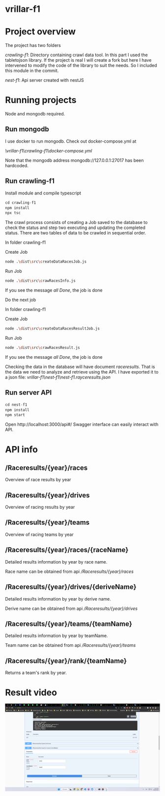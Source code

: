# vrillar-f1

# Project overview

The project has two folders

_crawling-f1_: Directory containing crawl data tool. In this part I used the tabletojson library. If the project is real I will create a fork but here I have intervened to modify the code of the library to suit the needs. So I included this module in the commit.

_nest-f1_: Api server created with nestJS

# Running projects

Node and mongodb required.

## Run mongodb

I use docker to run mongodb. Check out docker-compose.yml at

_\vrillar-f1\crawling-f1\docker-compose.yml_

Note that the mongodb address mongodb://127.0.0.1:27017 has been hardcoded.

## Run crawling-f1

Install module and compile typescript

```javascript
cd crawling-f1
npm install
npx tsc
```

The crawl process consists of creating a Job saved to the database to check the status and step two executing and updating the completed status.
There are two tables of data to be crawled in sequential order.

In folder crawling-f1

Create Job

```bash
node .\dist\src\createDataRacesJob.js
```
Run Job

```bash
node .\dist\src\crawRacesInfo.js
```

If you see the message _all Done_, the job is done

Do the next job

In folder crawling-f1

Create Job

```bash
node .\dist\src\createDataRacesResultJob.js
```
Run Job

```bash
node .\dist\src\crawRacesResult.js
```

If you see the message _all Done_, the job is done

Checking the data in the database will have document _raceresults_. That is the data we need to analyze and retrieve using the API.
I have exported it to a json file: _vrillar-f1\nest-f1\nest-f1.rayceresults.json_


## Run server API

```javascript
cd nest-f1
npm install
npm start
```

Open http://localhost:3000/api#/ Swagger interface can easily interact with API.


# API info

## /Raceresults/{year}/races
Overview of race results by year

## /Raceresults/{year}/drives
Overview of racing results by year

## /Raceresults/{year}/teams
Overview of racing teams by year

## /Raceresults/{year}/races/{raceName}

Detailed results information by year by race name.

Race name can be obtained from api _/Raceresults/{year}/races_

## /Raceresults/{year}/drives/{deriveName}

Detailed results information by year by derive name.

Derive name can be obtained from api _/Raceresults/{year}/drives_

## /Raceresults/{year}/teams/{teamName}

Detailed results information by year by teamName.

Team name can be obtained from api _/Raceresults/{year}/teams_

## /Raceresults/{year}/rank/{teamName}

Returns a team's rank by year.

# Result video

[![](./Demo.png)](./Demo.mp4)
